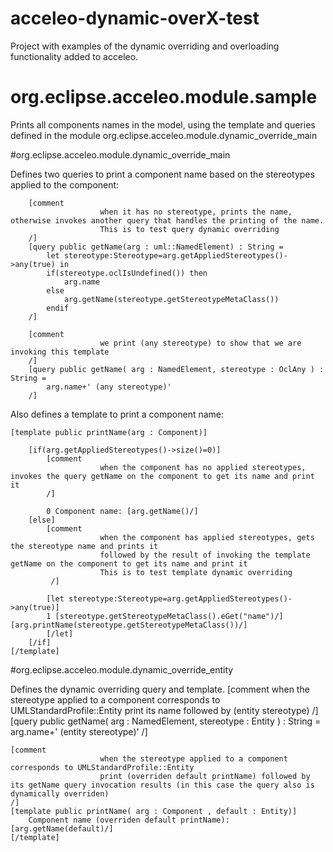 # acceleo-dynamic-overX-test
Project with examples of the dynamic overriding and overloading functionality added to acceleo.

# org.eclipse.acceleo.module.sample
Prints all components names in the model, using the template and queries defined in the module org.eclipse.acceleo.module.dynamic_override_main

#org.eclipse.acceleo.module.dynamic_override_main

Defines two queries to print a component name based on the stereotypes applied to the component:

		[comment 		
						when it has no stereotype, prints the name, otherwise invokes another query that handles the printing of the name.
						This is to test query dynamic overriding
		/]
		[query public getName(arg : uml::NamedElement) : String = 
			let stereotype:Stereotype=arg.getAppliedStereotypes()->any(true) in 
			if(stereotype.oclIsUndefined()) then
				arg.name
			else
				arg.getName(stereotype.getStereotypeMetaClass()) 
			endif
		/]
		
		[comment 		
						we print (any stereotype) to show that we are invoking this template 
		/]
		[query public getName( arg : NamedElement, stereotype : OclAny ) : String = 
			arg.name+' (any stereotype)'
		/]



Also defines a template to print a component name:

	[template public printName(arg : Component)]
	
		[if(arg.getAppliedStereotypes()->size()=0)] 
			[comment 	
						when the component has no applied stereotypes, invokes the query getName on the component to get its name and print it 
			/]
			
			0 Component name: [arg.getName()/]
		[else]
			[comment 	
						when the component has applied stereotypes, gets the stereotype name and prints it 
			  			followed by the result of invoking the template getName on the component to get its name and print it 
			 			This is to test template dynamic overriding 			
			 /]
			  			
			[let stereotype:Stereotype=arg.getAppliedStereotypes()->any(true)] 
			1 [stereotype.getStereotypeMetaClass().eGet("name")/] [arg.printName(stereotype.getStereotypeMetaClass())/]
			[/let]	
		[/if]
	[/template]

	
#org.eclipse.acceleo.module.dynamic_override_entity

Defines the dynamic overriding query and template.
	[comment
						when the stereotype applied to a component corresponds to UMLStandardProfile::Entity
						print its name followed by (entity stereotype)
	/]
	[query public getName( arg : NamedElement, stereotype : Entity ) : String = 
	arg.name+' (entity stereotype)'
	/]


	[comment
						when the stereotype applied to a component corresponds to UMLStandardProfile::Entity
						print (overriden default printName) followed by its getName query invocation results (in this case the query also is dynamically overriden)
	/]	
	[template public printName( arg : Component , default : Entity)]
		Component name (overriden default printName): [arg.getName(default)/]
	[/template]
